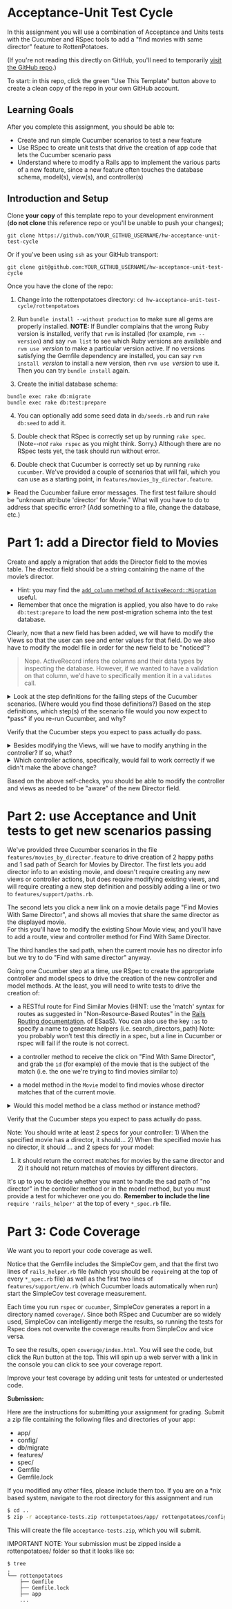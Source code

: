 Acceptance-Unit Test Cycle
===


In this assignment you will use a combination of Acceptance and Units tests with the Cucumber and RSpec tools to add a "find movies with same director" feature to RottenPotatoes.

(If you're not reading this directly on GitHub, you'll need to
temporarily [visit the GitHub
repo](https://github.com/saasbook/hw-acceptance-unit-test-cycle).)

To start:
in this repo, click the green "Use This
Template" button above to create a clean copy of the repo in your own GitHub account.

Learning Goals
--------------
After you complete this assignment, you should be able to:
* Create and run simple Cucumber scenarios to test a new feature
* Use RSpec to create unit tests that drive the creation of app code that lets the Cucumber scenario pass
* Understand where to modify a Rails app to implement the various parts of a new feature, since a new feature often touches the database schema, model(s), view(s), and controller(s)


Introduction and Setup
----
Clone **your copy** of this template repo to your development environment (**do
not clone** this reference repo or you'll be unable to push your
changes);

`git clone https://github.com/YOUR_GITHUB_USERNAME/hw-acceptance-unit-test-cycle`

Or if you've been using `ssh` as your GitHub transport:

`git clone git@github.com:YOUR_GITHUB_USERNAME/hw-acceptance-unit-test-cycle`

Once you have the clone of the repo:

1. Change into the rottenpotatoes directory: `cd hw-acceptance-unit-test-cycle/rottenpotatoes`  

2. Run `bundle install --without production` to make sure all gems are
properly installed.  **NOTE:** If Bundler complains that the wrong
Ruby version is installed, verify that `rvm` is installed (for
example, `rvm --version`) and say `rvm list` to see which Ruby
versions are available and `rvm use `_version_ to make a particular
version active.  If no versions satisfying the Gemfile dependency are
installed, you can say `rvm install `_version_ to install a new
version, then `rvm use `_version_ to use it.  Then you can try `bundle
install` again.

3. Create the initial database schema:


```shell
bundle exec rake db:migrate
bundle exec rake db:test:prepare
```

4. You can optionally add some seed data in `db/seeds.rb` and run `rake
db:seed` to add it.

5. Double check that RSpec is correctly set up by running `rake
spec`.  (Note--*not* `rake rspec` as you might think. Sorry.)
Although there are no RSpec tests yet, the task should run without
error.  

6. Double check that Cucumber is correctly set up by running `rake
cucumber`.  We've provided a couple of scenarios that will fail,
which you can use as a starting point, in `features/movies_by_director.feature`.

<details>
  <summary> 
  Read the Cucumber failure error messages.  The first test failure
  should be "unknown attribute 'director' for Movie."
  What will you have to do to address that
  specific error?  (Add something to a file, change the database, etc.)
  </summary>
  <p><blockquote> 
  You'll have to create and apply a migration that adds a <code>director</code>
  column to the <code>movies</code> table in the database.
  </blockquote></p>
</details>


# Part 1: add a Director field to Movies

Create and apply a migration that adds the Director field to the movies table. 
The director field should be a string containing the name of the
movie’s director. 

* Hint: you may find the [`add_column` method of `ActiveRecord::Migration`](http://apidock.com/rails/ActiveRecord/ConnectionAdapters/SchemaStatements/add_column) useful.
* Remember that once the migration is applied, you also have to do `rake db:test:prepare`
to load the new post-migration schema into the test database.


<summary> 
  Clearly, now that a new field has been added, we will have to modify
  the Views so that the user can see and enter values for that field.
  Do we also have to modify the model file in order for the new field
  to be "noticed"?
  </summary>
  <p><blockquote> 
  Nope.  ActiveRecord infers the columns and their data types by
  inspecting the database.  However, if we wanted to have a validation
  on that column, we'd have to specifically mention it in a
  <code>validates</code> call.
  </blockquote></p>
</details>

<details>
  <summary> 
  Look at the step definitions for the failing steps of the Cucumber
  scenarios.  (Where would you find those definitions?)  Based on the step
  definitions, which step(s) of the scenario file would you now expect
  to *pass* if you re-run Cucumber, and why?
  </summary>
  <p><blockquote> 
  Once this field is added, running <code>rake cucumber</code> should allow the
  <code>Background:</code> steps to pass, since they just use ActiveRecord
  directly to create movies with a Director field.  But the other
  scenarios all manipulate the user interface (the views), which you
  have not yet modified, so they will still fail.
  </blockquote></p>
</details>

Verify that the Cucumber steps you expect to pass actually do pass.

<details>
  <summary>
  Besides modifying the Views, will we have to modify anything in the
  controller?  If so, what? 
  </summary>
  <p><blockquote> 
  Yes: we have to add <code>:director</code> to the list of movie attributes in
  the <code>def movie_params</code> method in <code>movies_controller.rb</code>.  Otherwise,
  even if that value is available as <code>params["movie"]["director"]</code>, it
  will be "scrubbed" by the <code>require</code> and <code>permit</code> calls on <code>params</code>
  before the controller actions are able to see it.
  </blockquote></p>
</details>

<details>
  <summary>
  Which controller actions, specifically, would fail to work correctly
  if we didn't make the above change?
  </summary>
  <p><blockquote> 
  <code>create</code> and <code>update</code> would fail, since they are the ones that
  expect a form submission in <code>params</code> in which <code>params["movies"]</code>
  should appear.  The other actions do not expect or manipulate this
  form (and do not call the helper function <code>movie_params</code>) so they
  would not be affected.
  </blockquote></p>
</details>

Based on the above self-checks, you should be able to modify the
controller and views as needed to be "aware" of the new Director field.



# Part 2: use Acceptance and Unit tests to get new scenarios passing

We've provided three Cucumber scenarios in the file
`features/movies_by_director.feature` to
drive creation of 2 happy paths  and 1 sad path of Search for Movies by Director.
The first lets you add director info to an existing movie, 
and doesn't require creating any new views or controller actions,
but does require modifying existing views, and will require creating a new step definition and possibly adding a line
or two to `features/support/paths.rb`. 

The second lets you click a new link on a movie details page "Find Movies With Same Director", 
and shows all movies that share the same director as the displayed movie.  
For this you'll have to modify the existing Show Movie view, and you'll have to add a route, 
view and controller method for Find With Same Director.  

The third handles the sad path, when the current movie has no director info but we try 
to do "Find with same director" anyway.

Going one Cucumber step at a time, use RSpec to create the appropriate
controller and model specs to drive the creation of the new controller
and model methods.  At the least, you will need to write tests to drive
the creation of: 

+ a RESTful route for Find Similar Movies 
(HINT: use the 'match' syntax for routes as suggested in "Non-Resource-Based Routes" 
in the [Rails Routing
documentation](http://guides.rubyonrails.org/routing.html).  of
ESaaS). You can also use the key `:as` to specify a name to generate
helpers (i.e. search_directors_path)  Note: you probably won’t test
this directly in a spec, but a line in Cucumber or rspec will fail if the route is not correct.

+ a controller method to receive the click
on "Find With Same Director", and grab the `id` (for example) of the movie
that is the subject of the match (i.e. the one we're trying to find
movies similar to) 

+ a model method in the `Movie` model to find movies
whose director matches that of the current movie.

<details>
  <summary> 
  Would this model method be a class method or instance method?
  </summary>
  <p><blockquote> 
  Technically it could be either.  You could call it on a movie, the
  idea being that it returns other movies with the same director as
  its receiver, e.g. <code>movie.others_by_same_director()</code>.  Or
  you could define it as a class method, e.g. <code>Movie.with_director(director)</code>.
  In fact, it's great practice to write it both ways.
  </blockquote></p>
</details>

Verify that the Cucumber steps you expect to pass actually do pass.

Note: You should write at least 2 specs for your controller: 1) When
the specified movie has a director, it should...  2) When the
specified movie has no director, it should ... and 2 specs for your model:
1) it should return the correct matches for movies by the same director and 2) it should not
return matches of movies by different directors. 

It's up to you to
decide whether you want to handle the sad path of "no director" in the
controller method or in the model method, but you must provide a test
for whichever one you do. **Remember to include the line**
`require 'rails_helper'` at the top of every `*_spec.rb` file.

# Part 3: Code Coverage

We want you to report your code coverage as well.

Notice that the Gemfile includes the SimpleCov gem, and that the first
two lines of 
`rails_helper.rb` file (which you should be `require`ing at the top of
every `*_spec.rb` file) as well as the first two lines of
`features/support/env.rb` (which Cucumber loads automatically when
run) start the SimpleCov test coverage measurement.

Each time you run `rspec` or `cucumber`, SimpleCov  generates a report in a directory named
`coverage/`. Since both RSpec and Cucumber are so widely used, SimpleCov
can intelligently merge the results, so running the tests for Rspec does
not overwrite the coverage results from SimpleCov and vice versa.

To see the results, open `coverage/index.html`. You will see the code, but click the Run button at the top. This will spin up a web server with a link in the console you can click to see your coverage report.

Improve your test coverage by adding unit tests for untested or undertested code.

**Submission:**

Here are the instructions for submitting your assignment for grading. Submit a zip file containing the following files and directories of your app:

* app/
* config/
* db/migrate
* features/
* spec/
* Gemfile
* Gemfile.lock

If you modified any other files, please include them too. If you are on a *nix based system, navigate to the root directory for this assignment and run

```sh
$ cd ..
$ zip -r acceptance-tests.zip rottenpotatoes/app/ rottenpotatoes/config/ rottenpotatoes/db/migrate rottenpotatoes/features/ rottenpotatoes/spec/ rottenpotatoes/Gemfile rottenpotatoes/Gemfile.lock
```

This will create the file `acceptance-tests.zip`, which you will submit.

IMPORTANT NOTE: Your submission must be zipped inside a rottenpotatoes/ folder so that it looks like so:

```
$ tree
.
└── rottenpotatoes
    ├── Gemfile
    ├── Gemfile.lock
    ├── app
    ...
```
